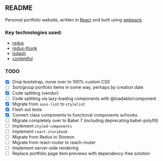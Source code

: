 ## README

Personal portfolio website, written in [React](https://reactjs.org/) and built using [webpack](https://webpack.js.org/).

### Key technologies used:

- [redux](https://redux.js.org/introduction)
- [redux-thunk](https://www.npmjs.com/package/redux-thunk)
- [lodash](https://lodash.com/)
- [contentful](https://www.contentful.com/)

### TODO

- [x] Drop bootstrap, move over to 100% custom CSS
- [ ] Sort/group portfolio items in some way, perhaps by creation date
- [x] Code splitting (vendor)
- [ ] Code splitting via lazy-loading components with @loadable/component
- [x] Migrate from `sass-lint` to `stylelint`
- [x] Flesh out tests
- [x] Convert class components to functional components w/hooks
- [ ] Migrate completely over to Babel 7 (including deprecating babel-polyfill)
- [ ] Implement `styled-components`
- [ ] Implement `react-storybook`
- [ ] Migrate from Redux to Storeon
- [ ] Migrate from react-router to reach-router
- [ ] Implement server-side rendering
- [ ] Replace portfolio page item previews with dependency-free solution
